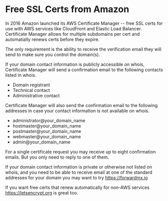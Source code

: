 # Free SSL Certs from Amazon

In 2016 Amazon launched its AWS Certificate Manager -- free
SSL certs for use with AWS services like CloudFront and Elastic Load Balancer.
Certificate Manager allows for multiple subdomains per cert and 
automatially renews certs before they expire.

The only requirement is the ability to receive the verification email
they will send to make sure you control the domain(s).

If your domain contact information is publicly accessible on whois,
Certificate Manager will send a confirmation email to the following
contacts listed in whois.

* Domain registrant
* Technical contact
* Administrative contact

Certificate Manager will also send the confirmation email to the following
addresses in case your contact information is not available on whois.

* administrator@your_domain_name
* hostmaster@your_domain_name
* postmaster@your_domain_name
* webmaster@your_domain_name
* admin@your_domain_name

For a single certificate request you may receive up to eight confirmation 
emails. But you only need to reply to one of them.

If your domain contact information is private or otherwise not listed
on whois, and you need to 
be able to receive email at one of the standard addresses for your
domain you may want to try https://forwardmx.io

If you want free certs that renew automatically for non-AWS services
https://letsencrypt.org is great too.
